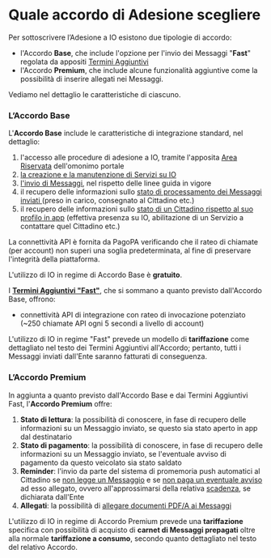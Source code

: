 # Quale accordo di Adesione scegliere

Per sottoscrivere l’Adesione a IO esistono due tipologie di accordo:

* l'Accordo **Base**, che include l'opzione per l'invio dei Messaggi "**Fast**" regolata da appositi [Termini Aggiuntivi](https://files.gitbook.com/v0/b/gitbook-x-prod.appspot.com/o/spaces%2FJoLAQtlwdR2Hyoolafog%2Fuploads%2F4NGXc58EcLkKj7z8AB7T%2FTERMINI%20AGGIUNTIVI%20PER%20LA%20FUNZIONALITA%CC%80%20%E2%80%9CMESSAGGI%20BASE%20E%20MESSAGGI%20FAST%E2%80%9D.pdf?alt=media\&token=03c399ce-8317-48f0-b7ef-28e3d0620241)
* l'Accordo **Premium**, che include alcune funzionalità aggiuntive come la possibilità di inserire allegati nei Messaggi.

Vediamo nel dettaglio le caratteristiche di ciascuno.

### L’Accordo Base

L'**Accordo Base** include le caratteristiche di integrazione standard, nel dettaglio:

1. l'accesso alle procedure di adesione a IO, tramite l'apposita [Area Riservata](https://selfcare.pagopa.it/) dell'omonimo portale
2. [la creazione e la manutenzione di Servizi su IO](https://docs.pagopa.it/manuale-servizi/)
3. [l'invio di Messaggi](https://docs.pagopa.it/io-guida-tecnica/funzionalita/inviare-un-messaggio), nel rispetto delle linee guida in vigore
4. il recupero delle informazioni sullo [stato di processamento dei Messaggi inviati ](https://docs.pagopa.it/io-guida-tecnica/api-e-specifiche/api-messaggi/get-message)(preso in carico, consegnato al Cittadino etc.)
5. il recupero delle informazioni sullo [stato di un Cittadino rispetto al suo profilo in app](https://docs.pagopa.it/io-guida-tecnica/api-e-specifiche/api-messaggi/get-a-user-profile-using-post) (effettiva presenza su IO, abilitazione di un Servizio a contattare quel Cittadino etc.)

La connettività API è fornita da PagoPA verificando che il rateo di chiamate (per account) non superi una soglia predeterminata, al fine di preservare l'integrità della piattaforma.

L'utilizzo di IO in regime di Accordo Base è **gratuito**.

I [**Termini Aggiuntivi "Fast"**](https://files.gitbook.com/v0/b/gitbook-x-prod.appspot.com/o/spaces%2FJoLAQtlwdR2Hyoolafog%2Fuploads%2F4NGXc58EcLkKj7z8AB7T%2FTERMINI%20AGGIUNTIVI%20PER%20LA%20FUNZIONALITA%CC%80%20%E2%80%9CMESSAGGI%20BASE%20E%20MESSAGGI%20FAST%E2%80%9D.pdf?alt=media\&token=03c399ce-8317-48f0-b7ef-28e3d0620241), che si sommano a quanto previsto dall'Accordo Base, offrono:

* connettività API di integrazione con rateo di invocazione potenziato (\~250 chiamate API ogni 5 secondi a livello di account)

L'utilizzo di IO in regime "Fast" prevede un modello di **tariffazione** come dettagliato nel testo dei Termini Aggiuntivi all'Accordo; pertanto, tutti i Messaggi inviati dall'Ente saranno fatturati di conseguenza.

### L’Accordo Premium

In aggiunta a quanto previsto dall'Accordo Base e dai Termini Aggiuntivi Fast, l'**Accordo Premium** offre:

1. **Stato di lettura**: la possibilità di conoscere, in fase di recupero delle informazioni su un Messaggio inviato, se questo sia stato aperto in app dal destinatario
2. **Stato di pagamento**: la possibilità di conoscere, in fase di recupero delle informazioni su un Messaggio inviato, se l'eventuale avviso di pagamento da questo veicolato sia stato saldato
3. **Reminder**: l'invio da parte del sistema di promemoria push automatici al Cittadino se [non legge un Messaggio](https://docs.pagopa.it/kb-enti-messaggi/domande-frequenti/domande-e-risposte-sui-messaggi-io#come-funziona-il-reminder-per-i-messaggi-non-letti) e se [non paga un eventuale avviso](https://docs.pagopa.it/kb-enti-messaggi/domande-frequenti/domande-e-risposte-sui-messaggi-io#come-funziona-il-reminder-per-i-messaggi-non-pagati) ad esso allegato, ovvero all'approssimarsi della relativa [scadenza](https://docs.pagopa.it/manuale-servizi/che-cosa-puo-fare-un-servizio-su-io/inviare-messaggi/messaggi-che-veicolano-una-scadenza), se dichiarata dall'Ente
4. **Allegati**: la possibilità di [allegare documenti PDF/A ai Messaggi](https://docs.pagopa.it/kb-enti-messaggi/domande-frequenti/domande-e-risposte-sui-messaggi-io#come-si-aggiungono-allegati-a-un-messaggio)

L'utilizzo di IO in regime di Accordo Premium prevede una **tariffazione** specifica con possibilità di acquisto di **carnet di Messaggi prepagati** oltre alla normale **tariffazione a consumo**, secondo quanto dettagliato nel testo del relativo Accordo.

